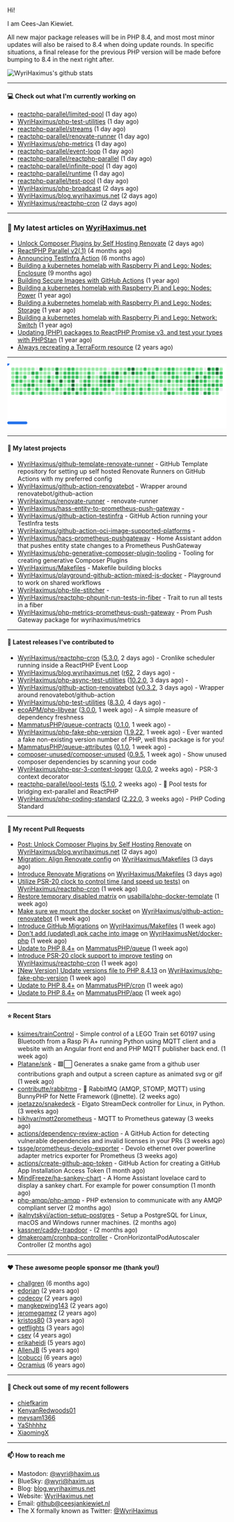 Hi!

I am Cees-Jan Kiewiet.

All new major package releases will be in PHP 8.4, and most most minor updates will also be raised to 8.4 when doing update rounds. In specific situations, a final release for the previous PHP version will be made before bumping to 8.4 in the next right after.

![WyriHaximus's github stats](https://github-readme-stats.vercel.app/api?username=WyriHaximus&show_icons=true)

---

#### 💻 Check out what I'm currently working on

- [reactphp-parallel/limited-pool](https://github.com/reactphp-parallel/limited-pool) (1 day ago)
- [WyriHaximus/php-test-utilities](https://github.com/WyriHaximus/php-test-utilities) (1 day ago)
- [reactphp-parallel/streams](https://github.com/reactphp-parallel/streams) (1 day ago)
- [reactphp-parallel/renovate-runner](https://github.com/reactphp-parallel/renovate-runner) (1 day ago)
- [WyriHaximus/php-metrics](https://github.com/WyriHaximus/php-metrics) (1 day ago)
- [reactphp-parallel/event-loop](https://github.com/reactphp-parallel/event-loop) (1 day ago)
- [reactphp-parallel/reactphp-parallel](https://github.com/reactphp-parallel/reactphp-parallel) (1 day ago)
- [reactphp-parallel/infinite-pool](https://github.com/reactphp-parallel/infinite-pool) (1 day ago)
- [reactphp-parallel/runtime](https://github.com/reactphp-parallel/runtime) (1 day ago)
- [reactphp-parallel/test-pool](https://github.com/reactphp-parallel/test-pool) (1 day ago)
- [WyriHaximus/php-broadcast](https://github.com/WyriHaximus/php-broadcast) (2 days ago)
- [WyriHaximus/blog.wyrihaximus.net](https://github.com/WyriHaximus/blog.wyrihaximus.net) (2 days ago)
- [WyriHaximus/reactphp-cron](https://github.com/WyriHaximus/reactphp-cron) (2 days ago)

---

### 📜 My latest articles on [WyriHaximus.net](https://blog.wyrihaximus.net/)

- [Unlock Composer Plugins by Self Hosting Renovate](https://blog.wyrihaximus.net/2025/10/unlock-composer-plugins-by-self-hosting-renovate/) (2 days ago)
- [ReactPHP Parallel v2(.1)](https://blog.wyrihaximus.net/2025/06/reactphp-parallel-v2-/) (4 months ago)
- [Announcing TestInfra Action](https://blog.wyrihaximus.net/2025/03/announcing-testinfra-action/) (6 months ago)
- [Building a kubernetes homelab with Raspberry Pi and Lego: Nodes: Enclosure](https://blog.wyrihaximus.net/2024/12/building-a-kubernetes-homelab-with-raspberry-pies-and-lego-nodes-enclosure/) (9 months ago)
- [Building Secure Images with GitHub Actions](https://blog.wyrihaximus.net/2024/10/building-secure-images-with-github-actions/) (1 year ago)
- [Building a kubernetes homelab with Raspberry Pi and Lego: Nodes: Power](https://blog.wyrihaximus.net/2024/09/building-a-kubernetes-homelab-with-raspberry-pies-and-lego-nodes-power/) (1 year ago)
- [Building a kubernetes homelab with Raspberry Pi and Lego: Nodes: Storage](https://blog.wyrihaximus.net/2024/08/building-a-kubernetes-homelab-with-raspberry-pies-and-lego-nodes-storage/) (1 year ago)
- [Building a kubernetes homelab with Raspberry Pi and Lego: Network: Switch](https://blog.wyrihaximus.net/2024/07/building-a-kubernetes-homelab-with-raspberry-pies-and-lego-network-switch/) (1 year ago)
- [Updating (PHP) packages to ReactPHP Promise v3, and test your types with PHPStan](https://blog.wyrihaximus.net/2024/06/updating-php-packages-to-reactphp-promise-v3--and-test-your-types-with-phpstan/) (1 year ago)
- [Always recreating a TerraForm resource](https://blog.wyrihaximus.net/2024/04/always-recreating-a-terraform-resource/) (2 years ago)

---

<picture>
  <source
    media="(prefers-color-scheme: dark)"
    srcset="images/breakout-dark.svg"
  />
  <source
    media="(prefers-color-scheme: light)"
    srcset="images/breakout-light.svg"
  />
  <img alt="Breakout Game" src="images/breakout-light.svg" />
</picture>

---

#### 🌱 My latest projects

- [WyriHaximus/github-template-renovate-runner](https://github.com/WyriHaximus/github-template-renovate-runner) - GitHub Template repository for setting up self hosted Renovate Runners on GitHub Actions with my preferred config
- [WyriHaximus/github-action-renovatebot](https://github.com/WyriHaximus/github-action-renovatebot) - Wrapper around renovatebot/github-action
- [WyriHaximus/renovate-runner](https://github.com/WyriHaximus/renovate-runner) - renovate-runner
- [WyriHaximus/hass-entity-to-prometheus-push-gateway](https://github.com/WyriHaximus/hass-entity-to-prometheus-push-gateway) - 
- [WyriHaximus/github-action-testinfra](https://github.com/WyriHaximus/github-action-testinfra) - GitHub Action running your TestInfra tests
- [WyriHaximus/github-action-oci-image-supported-platforms](https://github.com/WyriHaximus/github-action-oci-image-supported-platforms) - 
- [WyriHaximus/hacs-prometheus-pushgateway](https://github.com/WyriHaximus/hacs-prometheus-pushgateway) - Home Assistant addon that pushes entity state changes to a Prometheus PushGateway
- [WyriHaximus/php-generative-composer-plugin-tooling](https://github.com/WyriHaximus/php-generative-composer-plugin-tooling) - Tooling for creating generative Composer Plugins
- [WyriHaximus/Makefiles](https://github.com/WyriHaximus/Makefiles) - Makefile building blocks
- [WyriHaximus/playground-github-action-mixed-js-docker](https://github.com/WyriHaximus/playground-github-action-mixed-js-docker) - Playground to work on shared workflows
- [WyriHaximus/php-tile-stitcher](https://github.com/WyriHaximus/php-tile-stitcher) - 
- [WyriHaximus/reactphp-phpunit-run-tests-in-fiber](https://github.com/WyriHaximus/reactphp-phpunit-run-tests-in-fiber) - Trait to run all tests in a fiber
- [WyriHaximus/php-metrics-prometheus-push-gateway](https://github.com/WyriHaximus/php-metrics-prometheus-push-gateway) - Prom Push Gateway package for wyrihaximus/metrics

---

#### 🔭 Latest releases I've contributed to

- [WyriHaximus/reactphp-cron](https://github.com/WyriHaximus/reactphp-cron) ([5.3.0](https://github.com/WyriHaximus/reactphp-cron/releases/tag/5.3.0), 2 days ago) - Cronlike scheduler running inside a ReactPHP Event Loop
- [WyriHaximus/blog.wyrihaximus.net](https://github.com/WyriHaximus/blog.wyrihaximus.net) ([r62](https://github.com/WyriHaximus/blog.wyrihaximus.net/releases/tag/r62), 2 days ago) - 
- [WyriHaximus/php-async-test-utilities](https://github.com/WyriHaximus/php-async-test-utilities) ([10.2.0](https://github.com/WyriHaximus/php-async-test-utilities/releases/tag/10.2.0), 3 days ago) - 
- [WyriHaximus/github-action-renovatebot](https://github.com/WyriHaximus/github-action-renovatebot) ([v0.3.2](https://github.com/WyriHaximus/github-action-renovatebot/releases/tag/v0.3.2), 3 days ago) - Wrapper around renovatebot/github-action
- [WyriHaximus/php-test-utilities](https://github.com/WyriHaximus/php-test-utilities) ([8.3.0](https://github.com/WyriHaximus/php-test-utilities/releases/tag/8.3.0), 4 days ago) - 
- [ecoAPM/php-libyear](https://github.com/ecoAPM/php-libyear) ([3.0.0](https://github.com/ecoAPM/php-libyear/releases/tag/3.0.0), 1 week ago) - A simple measure of dependency freshness
- [MammatusPHP/queue-contracts](https://github.com/MammatusPHP/queue-contracts) ([0.1.0](https://github.com/MammatusPHP/queue-contracts/releases/tag/0.1.0), 1 week ago) - 
- [WyriHaximus/php-fake-php-version](https://github.com/WyriHaximus/php-fake-php-version) ([1.9.22](https://github.com/WyriHaximus/php-fake-php-version/releases/tag/1.9.22), 1 week ago) - Ever wanted a fake non-existing version number of PHP, well this package is for you!
- [MammatusPHP/queue-attributes](https://github.com/MammatusPHP/queue-attributes) ([0.1.0](https://github.com/MammatusPHP/queue-attributes/releases/tag/0.1.0), 1 week ago) - 
- [composer-unused/composer-unused](https://github.com/composer-unused/composer-unused) ([0.9.5](https://github.com/composer-unused/composer-unused/releases/tag/0.9.5), 1 week ago) - Show unused composer dependencies by scanning your code
- [WyriHaximus/php-psr-3-context-logger](https://github.com/WyriHaximus/php-psr-3-context-logger) ([3.0.0](https://github.com/WyriHaximus/php-psr-3-context-logger/releases/tag/3.0.0), 2 weeks ago) - PSR-3 context decorator
- [reactphp-parallel/pool-tests](https://github.com/reactphp-parallel/pool-tests) ([5.1.0](https://github.com/reactphp-parallel/pool-tests/releases/tag/5.1.0), 2 weeks ago) - 🎱 Pool tests for bridging ext-parallel and ReactPHP
- [WyriHaximus/php-coding-standard](https://github.com/WyriHaximus/php-coding-standard) ([2.22.0](https://github.com/WyriHaximus/php-coding-standard/releases/tag/2.22.0), 3 weeks ago) - PHP Coding Standard

---

#### 🔨 My recent Pull Requests

- [Post: Unlock Composer Plugins by Self Hosting Renovate](https://github.com/WyriHaximus/blog.wyrihaximus.net/pull/218) on [WyriHaximus/blog.wyrihaximus.net](https://github.com/WyriHaximus/blog.wyrihaximus.net) (2 days ago)
- [Migration: Align Renovate config](https://github.com/WyriHaximus/Makefiles/pull/68) on [WyriHaximus/Makefiles](https://github.com/WyriHaximus/Makefiles) (3 days ago)
- [Introduce Renovate Migrations](https://github.com/WyriHaximus/Makefiles/pull/67) on [WyriHaximus/Makefiles](https://github.com/WyriHaximus/Makefiles) (3 days ago)
- [Utilize PSR-20 clock to control time (and speed up tests)](https://github.com/WyriHaximus/reactphp-cron/pull/106) on [WyriHaximus/reactphp-cron](https://github.com/WyriHaximus/reactphp-cron) (1 week ago)
- [Restore temporary disabled matrix](https://github.com/usabilla/php-docker-template/pull/205) on [usabilla/php-docker-template](https://github.com/usabilla/php-docker-template) (1 week ago)
- [Make sure we mount the docker socket](https://github.com/WyriHaximus/github-action-renovatebot/pull/7) on [WyriHaximus/github-action-renovatebot](https://github.com/WyriHaximus/github-action-renovatebot) (1 week ago)
- [Introduce GitHub Migrations](https://github.com/WyriHaximus/Makefiles/pull/64) on [WyriHaximus/Makefiles](https://github.com/WyriHaximus/Makefiles) (1 week ago)
- [Don&#39;t add (updated) apk cache into image](https://github.com/WyriHaximusNet/docker-php/pull/325) on [WyriHaximusNet/docker-php](https://github.com/WyriHaximusNet/docker-php) (1 week ago)
- [Update to PHP 8.4&#43;](https://github.com/MammatusPHP/queue/pull/25) on [MammatusPHP/queue](https://github.com/MammatusPHP/queue) (1 week ago)
- [Introduce PSR-20 clock support to improve testing](https://github.com/WyriHaximus/reactphp-cron/pull/105) on [WyriHaximus/reactphp-cron](https://github.com/WyriHaximus/reactphp-cron) (1 week ago)
- [[New Version] Update versions file to PHP 8.4.13](https://github.com/WyriHaximus/php-fake-php-version/pull/159) on [WyriHaximus/php-fake-php-version](https://github.com/WyriHaximus/php-fake-php-version) (1 week ago)
- [Update to PHP 8.4&#43;](https://github.com/MammatusPHP/cron/pull/98) on [MammatusPHP/cron](https://github.com/MammatusPHP/cron) (1 week ago)
- [Update to PHP 8.4&#43;](https://github.com/MammatusPHP/app/pull/51) on [MammatusPHP/app](https://github.com/MammatusPHP/app) (1 week ago)

---

#### ⭐ Recent Stars

- [ksimes/trainControl](https://github.com/ksimes/trainControl) - Simple control of a LEGO Train set 60197 using Bluetooth from a Rasp Pi A&#43; running Python using MQTT client and a website with an Angular front end and PHP MQTT publisher back end. (1 week ago)
- [Platane/snk](https://github.com/Platane/snk) - 🟩⬜ Generates a snake game from a github user contributions graph and output a screen capture as animated svg or gif (1 week ago)
- [contributte/rabbitmq](https://github.com/contributte/rabbitmq) - 🐰 RabbitMQ (AMQP, STOMP, MQTT) using BunnyPHP for Nette Framework (@nette). (2 weeks ago)
- [jpetazzo/snakedeck](https://github.com/jpetazzo/snakedeck) - Elgato StreamDeck controller for Linux, in Python. (3 weeks ago)
- [hikhvar/mqtt2prometheus](https://github.com/hikhvar/mqtt2prometheus) - MQTT to Prometheus gateway (3 weeks ago)
- [actions/dependency-review-action](https://github.com/actions/dependency-review-action) - A GitHub Action for detecting vulnerable dependencies and invalid licenses in your PRs (3 weeks ago)
- [tssge/prometheus-devolo-exporter](https://github.com/tssge/prometheus-devolo-exporter) - Devolo ethernet over powerline adapter metrics exporter for Prometheus (3 weeks ago)
- [actions/create-github-app-token](https://github.com/actions/create-github-app-token) - GitHub Action for creating a GitHub App Installation Access Token (1 month ago)
- [MindFreeze/ha-sankey-chart](https://github.com/MindFreeze/ha-sankey-chart) - A Home Assistant lovelace card to display a sankey chart. For example for power consumption (1 month ago)
- [php-amqp/php-amqp](https://github.com/php-amqp/php-amqp) - PHP extension to communicate with any AMQP compliant server (2 months ago)
- [ikalnytskyi/action-setup-postgres](https://github.com/ikalnytskyi/action-setup-postgres) - Setup a PostgreSQL for Linux, macOS and Windows runner machines. (2 months ago)
- [kassner/caddy-trapdoor](https://github.com/kassner/caddy-trapdoor) -  (2 months ago)
- [dmakeroam/cronhpa-controller](https://github.com/dmakeroam/cronhpa-controller) - CronHorizontalPodAutoscaler Controller (2 months ago)

---

#### ❤️ These awesome people sponsor me (thank you!)

- [challgren](https://github.com/challgren) (6 months ago)
- [edorian](https://github.com/edorian) (2 years ago)
- [codecov](https://github.com/codecov) (2 years ago)
- [mangkepwing143](https://github.com/mangkepwing143) (2 years ago)
- [jeromegamez](https://github.com/jeromegamez) (2 years ago)
- [kristos80](https://github.com/kristos80) (3 years ago)
- [getflights](https://github.com/getflights) (3 years ago)
- [csev](https://github.com/csev) (4 years ago)
- [erikaheidi](https://github.com/erikaheidi) (5 years ago)
- [AllenJB](https://github.com/AllenJB) (5 years ago)
- [lcobucci](https://github.com/lcobucci) (6 years ago)
- [Ocramius](https://github.com/Ocramius) (6 years ago)

---

#### 👯 Check out some of my recent followers

- [chiefkarim](https://github.com/chiefkarim)
- [KenyanRedwoods01](https://github.com/KenyanRedwoods01)
- [meysam1366](https://github.com/meysam1366)
- [YaShhhhz](https://github.com/YaShhhhz)
- [XiaomingX](https://github.com/XiaomingX)

---

#### 📫 How to reach me

- Mastodon: [@wyri@haxim.us](https://toot-toot.wyrihaxim.us/@wyri)
- BlueSky: [@wyri@haxim.us](https://bsky.app/profile/wyrihaxim.us)
- Blog: [blog.wyrihaximus.net](https://blog.wyrihaximus.net/)
- Website: [WyriHaximus.net](https://wyrihaximus.net/)
- Email: [github@ceesjankiewiet.nl](mailto:github@ceesjankiewiet.nl)
- The X formally known as Twitter: [@WyriHaximus](https://twitter.com/WyriHaximus)
